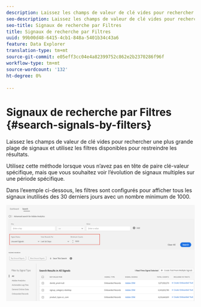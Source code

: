 ```yaml
---
description: Laissez les champs de valeur de clé vides pour rechercher une plus grande plage de signaux et utilisez les filtres disponibles pour restreindre les résultats.
seo-description: Laissez les champs de valeur de clé vides pour rechercher une plus grande plage de signaux et utilisez les filtres disponibles pour restreindre les résultats.
seo-title: Signaux de recherche par Filtres
title: Signaux de recherche par Filtres
uuid: 99b00d48-6415-4cb1-848a-5401b34c43a6
feature: Data Explorer
translation-type: tm+mt
source-git-commit: e05eff3cc04e4a82399752c862e2b2370286f96f
workflow-type: tm+mt
source-wordcount: '132'
ht-degree: 0%

---
```



# Signaux de recherche par Filtres {#search-signals-by-filters}

Laissez les champs de valeur de clé vides pour rechercher une plus grande plage de signaux et utilisez les filtres disponibles pour restreindre les résultats.

Utilisez cette méthode lorsque vous n’avez pas en tête de paire clé-valeur spécifique, mais que vous souhaitez voir l’évolution de signaux multiples sur une période spécifique.

Dans l’exemple ci-dessous, les filtres sont configurés pour afficher tous les signaux inutilisés des 30 derniers jours avec un nombre minimum de 1000.

![](assets/signals-search-filters.png)